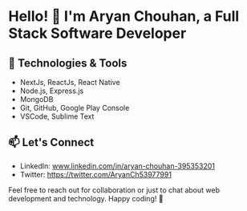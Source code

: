 # Hello! 👋 I'm Aryan Chouhan, a Full Stack Software Developer 

## 🔧 Technologies & Tools

- NextJs, ReactJs, React Native
- Node.js, Express.js
- MongoDB
- Git, GitHub, Google Play Console
- VSCode, Sublime Text

## 📫 Let's Connect
- LinkedIn: www.linkedin.com/in/aryan-chouhan-395353201
- Twitter: https://twitter.com/AryanCh53977991

Feel free to reach out for collaboration or just to chat about web development and technology. Happy coding! 🚀
